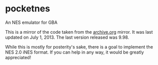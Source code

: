 # pocketnes
An NES emulator for GBA

This is a mirror of the code taken from the [archive.org](https://web.archive.org/web/20160307074955/http://nes.pocketheaven.com/) mirror. It was last updated on July 1, 2013. The last version released was 9.98.

While this is mostly for posterity's sake, there is a goal to implement the NES 2.0 iNES format. If you can help in any way, it would be greatly appreciated!
